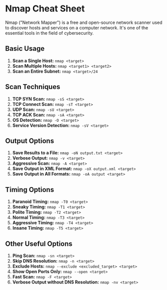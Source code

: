 # Nmap Cheat Sheet

Nmap ("Network Mapper") is a free and open-source network scanner used to discover hosts and services on a computer network. It's one of the essential tools in the field of cybersecurity.

## Basic Usage

1. **Scan a Single Host:** `nmap <target>`
2. **Scan Multiple Hosts:** `nmap <target1> <target2>`
3. **Scan an Entire Subnet:** `nmap <target>/24`

## Scan Techniques

1. **TCP SYN Scan:** `nmap -sS <target>`
2. **TCP Connect Scan:** `nmap -sT <target>`
3. **UDP Scan:** `nmap -sU <target>`
4. **TCP ACK Scan:** `nmap -sA <target>`
5. **OS Detection:** `nmap -O <target>`
6. **Service Version Detection:** `nmap -sV <target>`

## Output Options

1. **Save Results to a File:** `nmap -oN output.txt <target>`
2. **Verbose Output:** `nmap -v <target>`
3. **Aggressive Scan:** `nmap -A <target>`
4. **Save Output in XML Format:** `nmap -oX output.xml <target>`
5. **Save Output in All Formats:** `nmap -oA output <target>`

## Timing Options

1. **Paranoid Timing:** `nmap -T0 <target>`
2. **Sneaky Timing:** `nmap -T1 <target>`
3. **Polite Timing:** `nmap -T2 <target>`
4. **Normal Timing:** `nmap -T3 <target>`
5. **Aggressive Timing:** `nmap -T4 <target>`
6. **Insane Timing:** `nmap -T5 <target>`

## Other Useful Options

1. **Ping Scan:** `nmap -sn <target>`
2. **Skip DNS Resolution:** `nmap -n <target>`
3. **Exclude Hosts:** `nmap --exclude <excluded_target> <target>`
4. **Show Open Ports Only:** `nmap --open <target>`
5. **Fast Scan:** `nmap -F <target>`
6. **Verbose Output without DNS Resolution:** `nmap -nv <target>`
